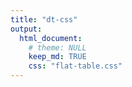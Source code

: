 ```yaml
---
title: "dt-css"
output: 
  html_document:
    # theme: NULL
    keep_md: TRUE
    css: "flat-table.css"
---
```




<!--html_preserve--><div id="htmlwidget-89aac2c606a8594c1231" style="width:100%;height:auto;" class="datatables html-widget"></div>
<script type="application/json" data-for="htmlwidget-89aac2c606a8594c1231">{"x":{"filter":"none","data":[["Mazda RX4","Mazda RX4 Wag","Datsun 710","Hornet 4 Drive","Hornet Sportabout","Valiant","Duster 360","Merc 240D","Merc 230","Merc 280","Merc 280C","Merc 450SE","Merc 450SL","Merc 450SLC","Cadillac Fleetwood","Lincoln Continental","Chrysler Imperial","Fiat 128","Honda Civic","Toyota Corolla","Toyota Corona","Dodge Challenger","AMC Javelin","Camaro Z28","Pontiac Firebird","Fiat X1-9","Porsche 914-2","Lotus Europa","Ford Pantera L","Ferrari Dino","Maserati Bora","Volvo 142E"],[21,21,22.8,21.4,18.7,18.1,14.3,24.4,22.8,19.2,17.8,16.4,17.3,15.2,10.4,10.4,14.7,32.4,30.4,33.9,21.5,15.5,15.2,13.3,19.2,27.3,26,30.4,15.8,19.7,15,21.4],[6,6,4,6,8,6,8,4,4,6,6,8,8,8,8,8,8,4,4,4,4,8,8,8,8,4,4,4,8,6,8,4],[160,160,108,258,360,225,360,146.7,140.8,167.6,167.6,275.8,275.8,275.8,472,460,440,78.7,75.7,71.1,120.1,318,304,350,400,79,120.3,95.1,351,145,301,121],[110,110,93,110,175,105,245,62,95,123,123,180,180,180,205,215,230,66,52,65,97,150,150,245,175,66,91,113,264,175,335,109],[3.9,3.9,3.85,3.08,3.15,2.76,3.21,3.69,3.92,3.92,3.92,3.07,3.07,3.07,2.93,3,3.23,4.08,4.93,4.22,3.7,2.76,3.15,3.73,3.08,4.08,4.43,3.77,4.22,3.62,3.54,4.11],[2.62,2.875,2.32,3.215,3.44,3.46,3.57,3.19,3.15,3.44,3.44,4.07,3.73,3.78,5.25,5.424,5.345,2.2,1.615,1.835,2.465,3.52,3.435,3.84,3.845,1.935,2.14,1.513,3.17,2.77,3.57,2.78],[16.46,17.02,18.61,19.44,17.02,20.22,15.84,20,22.9,18.3,18.9,17.4,17.6,18,17.98,17.82,17.42,19.47,18.52,19.9,20.01,16.87,17.3,15.41,17.05,18.9,16.7,16.9,14.5,15.5,14.6,18.6],[0,0,1,1,0,1,0,1,1,1,1,0,0,0,0,0,0,1,1,1,1,0,0,0,0,1,0,1,0,0,0,1],[1,1,1,0,0,0,0,0,0,0,0,0,0,0,0,0,0,1,1,1,0,0,0,0,0,1,1,1,1,1,1,1],[4,4,4,3,3,3,3,4,4,4,4,3,3,3,3,3,3,4,4,4,3,3,3,3,3,4,5,5,5,5,5,4],[4,4,1,1,2,1,4,2,2,4,4,3,3,3,4,4,4,1,2,1,1,2,2,4,2,1,2,2,4,6,8,2]],"container":"<table class=\"display\">\n  <thead>\n    <tr>\n      <th> <\/th>\n      <th>mpg<\/th>\n      <th>cyl<\/th>\n      <th>disp<\/th>\n      <th>hp<\/th>\n      <th>drat<\/th>\n      <th>wt<\/th>\n      <th>qsec<\/th>\n      <th>vs<\/th>\n      <th>am<\/th>\n      <th>gear<\/th>\n      <th>carb<\/th>\n    <\/tr>\n  <\/thead>\n<\/table>","options":{"pageLength":30,"dom":"tip","columnDefs":[{"className":"column-row-index","targets":0},{"className":"column-mrn","targets":1},{"className":"column-age","targets":4},{"className":"column-bed","targets":6},{"className":"dt-right","targets":[2,3,5,7,8,9,10,11]},{"orderable":false,"targets":0}],"class":"aaaaa","order":[],"autoWidth":false,"orderClasses":false,"lengthMenu":[10,25,30,50,100]}},"evals":[],"jsHooks":[]}</script><!--/html_preserve-->
